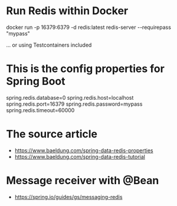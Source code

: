 # Run Redis within Docker
docker run -p 16379:6379 -d redis:latest redis-server --requirepass "mypass"

... or using Testcontainers included

# This is the config properties for Spring Boot
spring.redis.database=0
spring.redis.host=localhost
spring.redis.port=16379
spring.redis.password=mypass
spring.redis.timeout=60000

# The source article
- https://www.baeldung.com/spring-data-redis-properties
- https://www.baeldung.com/spring-data-redis-tutorial

# Message receiver with @Bean
- https://spring.io/guides/gs/messaging-redis
